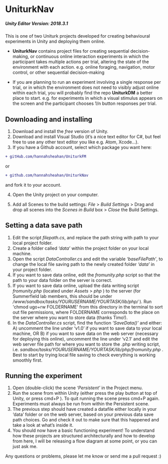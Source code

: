 # UniturkNav
##### Unity Editor Version: 2018.3.1

This is one of two Uniturk projects developed for creating behavioural experiments in Unity and deploying them online.

-  **UniturkNav** contains project files for creating sequential decision-making, or continuous online interaction experiments in which the participant takes multiple actions per trial, altering the state of the environment with each action. e.g. online foraging, navigation, motor control, or other sequential decision-making

-  If you are planning to run an experiment involving a single response per trial, or in which the environment does not need to visibly adjust online within each trial, you will probably find the repo **UniturkDM** a better place to start. e.g. for experiments in which a visual stimulus appears on the screen and the participant chooses 1/n button responses per trial.


## Downloading and installing
1. Download and install the _free_ version of Unity.
2. Download and install Visual Studio (it’s a nice text editor for C#, but feel free to use any other text editor you like e.g. Atom, Xcode…).
3. If you have a Github account, select which package you want here: 
```diff
+ gitHub.com/hannahsheahan/UniturkFM
```
or
```diff
+ github.com/hannahsheahan/UniturkNav
```

and fork it to your account. 

4. Open the Unity project on your computer. 

5. Add all Scenes to the build settings:   _File_ > _Build Settings_ > Drag and drop all scenes into the _Scenes in Build_ box > _Close_ the Build Settings.

## Setting a data save path
1. Edit the script _filepath.cs_, and replace the path string with path to your local project folder.
2. Create a folder called _‘data’_ within the project folder on your local machine. 
3. Open the script _DataController.cs_ and edit the variable _‘baseFilePath’_,  to change the local file saving path to the newly created folder _‘data’_ in your project folder.
4. If you want to save data online, edit the _fromunity.php_ script so that the path to your data folder on the server is correct.
5. If you want to save data online, upload the data writing script _fromunity.php_ (located under _Assets_ > _php_ ) to the server (for Summerfield lab members, this should be under _/www/sandbox/tasks/YOURUSERNAME/YOURTASK/lib/php/_ ). Run 'chmod ugo+rw FOLDERNAME' from this directory in the terminal to sort out file permissions, where FOLDERNAME corresponds to the place on the server where you want to store data (thanks Timo!).
6. In the _DataController.cs_ script, find the function _‘SaveData()’_ and either: A) uncomment the line under ‘v1.0’ if you want to save data to your local machine, OR  B) if you want to save data on the web server (necessary for deploying this online),  uncomment the line under ‘v2.1’ and edit the web server file path for where you want to store the .php writing script, i.e. _sandbox/tasks/YOURUSERNAME/YOURTASK/lib/php/fromunity.php_ . Best to start by trying local file saving to check everything is working smoothly first.


## Running the experiment
1. Open (double-click) the scene _‘Persistent’_ in the Project menu. 
2. Run the scene from within Unity (either press the play button at top of Unity, or press cmd+P ). To quit running the scene press cmd+P again. Experiments must always be run from within the Persistent scene.
3. The previous step should have created a datafile either locally in your ‘data’ folder or on the web server, based on your previous data save path choices. Go and check it out to make sure that this happened and take a look at what’s inside it.
4. You should now have a basic functioning experiment! To understand how these projects are structured architecturally and how to develop from here, I will be releasing a flow diagram at some point, or you can just ask me.

Any questions or problems, please let me know or send me a pull request  :)
